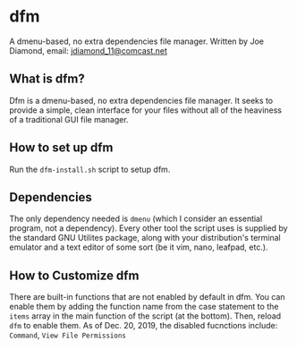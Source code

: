 # dfm
A dmenu-based, no extra dependencies file manager.
Written by Joe Diamond, email: jdiamond_11@comcast.net

## What is dfm?
Dfm is a dmenu-based, no extra dependencies file manager. It seeks to provide a simple, clean interface for your files without all of the heaviness of a traditional GUI file manager.

## How to set up dfm
Run the `dfm-install.sh` script to setup dfm.

## Dependencies
The only dependency needed is `dmenu` (which I consider an essential program, not a dependency).
Every other tool the script uses is supplied by the standard GNU Utilites package, along with your distribution's terminal emulator and a text editor of some sort (be it vim, nano, leafpad, etc.).

## How to Customize dfm
There are built-in functions that are not enabled by default in dfm. You can enable them by adding the function name from the case statement to the `items` array in the main function of the script (at the bottom). Then, reload `dfm` to enable them.
As of Dec. 20, 2019, the disabled fucnctions include:
	`Command`, `View File Permissions`
